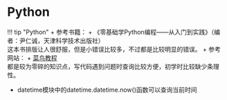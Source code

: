 # Python
!!! tip "Python"
	+ 参考书籍：
    	+ 《零基础学Python编程——从入门到实践》（编者：尹仁诚，天津科学技术出版社）  
		这本书排版让人很舒服，但是小错误比较多，不过都是比较明显的错误。
	+ 参考网站：
    	+ [菜鸟教程](https://www.runoob.com/python/python-tutorial.html)  
		都是较为零碎的知识点，写代码遇到问题时查询比较方便，初学时比较缺少条理性。

+ datetime模块中的datetime.datetime.now()函数可以查询当前时间